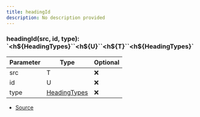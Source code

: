 ```yaml
---
title: headingId
description: No description provided
---
```



### headingId(src, id, type): \`\<h\$\{HeadingTypes}\`\`\<h\$\{U}\`\`\<h\$\{T}\`\`\<h\$\{HeadingTypes}\`

| Parameter | Type | Optional |
| ----------- | ----------- | ----------- |
| src | T | ❌ |
| id | U | ❌ |
| type | [HeadingTypes](/docs/markdown/types/HeadingTypes.md) | ❌ |


- [Source](https://github.com/neplextech/micro-docgen/blob/515b36b40a80a8da0e52785839d6336deb90e3f3/src/utils/md.ts#L23)